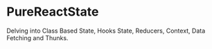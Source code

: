 # PureReactState
Delving into Class Based State, Hooks State, Reducers, Context, Data Fetching and Thunks.
